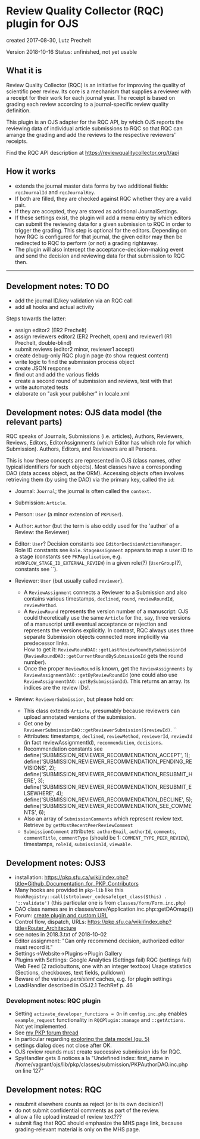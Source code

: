 # Review Quality Collector (RQC) plugin for OJS
created 2017-08-30, Lutz Prechelt

Version 2018-10-16 
Status: unfinished, not yet usable

## What it is

Review Quality Collector (RQC) is an initiative for improving the quality of 
scientific peer review. 
Its core is a mechanism that supplies a reviewer with a receipt for 
their work for each journal year.
The receipt is based on grading each review according to a journal-specific
review quality definition.

This plugin is an OJS adapter for the RQC API, by which OJS
reports the reviewing data of individual article
submissions to RQC so that RQC can arrange the grading and add the
reviews to the respective reviewers' receipts.

Find the RQC API description at
https://reviewqualitycollector.org/t/api


## How it works

- extends the journal master data forms by two additional fields: 
  `rqcJournalId` and `rqcJournalKey`.
- If both are filled, they are checked against RQC 
  whether they are a valid pair.
- If they are accepted, they are stored as additional JournalSettings.
- If these settings exist, the plugin will add a menu entry
  by which editors can submit the reviewing data for a given
  submission to RQC in order to trigger the grading.
  This step is optional for the editors.
  Depending on how RQC is configured for that journal, the given
  editor may then be redirected to RQC to perform (or not)
  a grading rightaway. 
- The plugin will also intercept the acceptance-decision-making
  event and send the decision and reviewing data for that submission
  to RQC then.
  
-------------------------------------

## Development notes: TO DO

- add the journal ID/key validation via an RQC call
- add all hooks and actual activity

Steps towards the latter:
- assign editor2 (ER2 Prechelt)
- assign reviewers editor2 (ER2 Prechelt, open) and reviewer1 (R1 Prechelt, double-blind)
- submit reviews (editor2 minor, reviewer1 accept)
- create debug-only RQC plugin page (to show request content)
- write logic to find the submission process object
- create JSON response
- find out and add the various fields
- create a second round of submission and reviews, test with that
- write automated tests 
- elaborate on "ask your publisher" in locale.xml


## Development notes: OJS data model (the relevant parts)

RQC speaks of Journals, Submissions (i.e. articles), Authors, 
Reviewers, Reviews, Editors, EditorAssignments (which Editor has which
role for which Submission). 
Authors, Editors, and Reviewers are all Persons.

This is how these concepts are represented in OJS (class names,
other typical identifiers for such objects).
Most classes have a corresponding DAO (data access object, as the ORM). 
Accessing objects often involves
retrieving them (by using the DAO) via the primary key, called the `id`:
- Journal: `Journal`; 
  the journal is often called the `context`.
- Submission: `Article`.
- Person: `User` (a minor extension of `PKPUser`).
- Author: `Author` (but the term is also oddly used for the 'author' of 
  a Review: the Reviewer)
- Editor: `User`? 
  Decision constants see `EditorDecisionActionsManager`. 
  Role ID constants see `Role`. 
  `StageAssignment` appears to map a user ID to 
  a stage (constants see `PKPApplication`, e.g. `WORKFLOW_STAGE_ID_EXTERNAL_REVIEW`)
  in a given role(?) (`UserGroup`(?), constants see ``).
  
- Reviewer: `User` (but usually called `reviewer`).
  - A `ReviewAssignment` connects a Reviewer to a Submission and also contains
    various timestamps, `declined`, `round`, `reviewRoundId`, `reviewMethod`. 
  - A `ReviewRound` represents the version number of a manuscript: 
    OJS could theoretically use the same `Article` for the, say,
    three versions of a manuscript until
    eventual acceptance or rejection and represents the versions explicitly.
    In contrast, RQC always uses three separate Submission 
    objects connected more implicitly via predecessor links.  
    How to get it: `ReviewRoundDAO::getLastReviewRoundBySubmissionId`
    (`ReviewRoundDAO::getCurrentRoundBySubmissionId` gets the round number).
  - Once the proper `ReviewRound` is known, get the `ReviewAssignments` by
    `ReviewAssignmentDAO::getByReviewRoundId` (one could also use 
    `ReviewAssignmentDAO::getBySubmissionId`).
    This returns an array. Its indices are the review IDs!.
- Review: `ReviewerSubmission`, but please hold on:
  - This class extends `Article`, presumably because reviewers can upload annotated 
    versions of the submission. 
  - Get one by `ReviewerSubmissionDAO::getReviewerSubmission($reviewId)`. ``
  - Attributes: timestamps, `declined`, `reviewMethod`, `reviewerId`, 
    `reviewId` (in fact reviewAssignmentId), `recommendation`, `decisions`.
  - Recommendation constants see 
  define('SUBMISSION_REVIEWER_RECOMMENDATION_ACCEPT', 1);
  define('SUBMISSION_REVIEWER_RECOMMENDATION_PENDING_REVISIONS', 2);
  define('SUBMISSION_REVIEWER_RECOMMENDATION_RESUBMIT_HERE', 3);
  define('SUBMISSION_REVIEWER_RECOMMENDATION_RESUBMIT_ELSEWHERE', 4);
  define('SUBMISSION_REVIEWER_RECOMMENDATION_DECLINE', 5);
  define('SUBMISSION_REVIEWER_RECOMMENDATION_SEE_COMMENTS', 6);
  - Also an array of `SubmissionComments` which represent
    review text. Retrieve by `getMostRecentPeerReviewComment`
  - `SubmissionComment` attributes: `authorEmail`, `authorId`, 
    `comments`, `commentTitle`, `commentType` (should be 1: `COMMENT_TYPE_PEER_REVIEW`),
    timestamps, `roleId`, `submissionId`, `viewable`.


## Development notes: OJS3

- installation: https://pkp.sfu.ca/wiki/index.php?title=Github_Documentation_for_PKP_Contributors
- Many hooks are provided in `pkp-lib` like this 
  `HookRegistry::call(strtolower_codesafe(get_class($this) . '::validate')`
  (this particular one is from `classes/form/Form.inc.php`)
- DAO class names are in classes/core/Application.inc.php::getDAOmap())
- Forum: [create plugin and custom URL](https://forum.pkp.sfu.ca/t/ojs-3-0-3-0-1-browse-plugin-doesnt-show/26145/9?u=prechelt)
- Control flow, dispatch, URLs:
  https://pkp.sfu.ca/wiki/index.php?title=Router_Architecture
- see notes in 2018.3.txt of 2018-10-02
- Editor assignment: 
  "Can only recommend decision, authorized editor must record it."
- Settings->Website->Plugins->Plugin Gallery
- Plugins with Settings: 
  Google Analytics (Settings fail) 
  RQC (settings fail) 
  Web Feed (2 radiobuttons, one with an integer textbox) 
  Usage statistics (Sections, checkboxes, text fields, pulldown)
- Beware of the various _persistent_ caches, e.g. for plugin settings
- LoadHandler described in OSJ2.1 TechRef p. 46


### Development notes: RQC plugin

- Setting `activate_developer_functions = On` in `config.inc.php`
  enables `example_request` functionality in `RQCPlugin::manage`
  and `::getActions`. Not yet implemented.
- See
  [my PKP forum thread](https://forum.pkp.sfu.ca/t/need-help-to-build-review-quality-collector-rqc-plugin/33186/6)
- In particular regarding 
  [exploring the data model (qu. 5)](https://forum.pkp.sfu.ca/t/need-help-to-build-review-quality-collector-rqc-plugin/33186/9?u=prechelt)
- settings dialog does not close after OK.
- OJS review rounds must create successive submission ids for RQC.
- SpyHandler gets 8 notices a la 
  "Undefined index: first_name in /home/vagrant/ojs/lib/pkp/classes/submission/PKPAuthorDAO.inc.php on line 127"


## Development notes: RQC

- resubmit elsewhere counts as reject (or is its own decision?)
- do not submit confidential comments as part of the review.
- allow a file upload instead of review text???
- submit flag that RQC should emphasize the MHS page link,
  because grading-relevant material is only on the MHS page.

